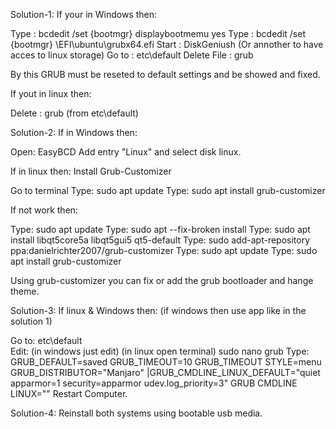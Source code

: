 Solution-1:
If your in Windows then:

Type : bcdedit /set {bootmgr} displaybootmemu yes
Type : bcdedit /set {bootmgr} \EFI\ubuntu\grubx64.efi
Start : DiskGeniush (Or annother to have acces to linux storage)
Go to : etc\default
Delete File : grub

By this GRUB must be reseted to default settings and be showed and fixed.

If yout in linux then:

Delete : grub (from etc\default)

Solution-2:
If in Windows then:

Open: EasyBCD
Add entry "Linux" and select disk linux.

If in linux then:
Install Grub-Customizer

Go to terminal
Type: sudo apt update
Type: sudo apt install grub-customizer

If not work then:

Type: sudo apt update
Type: sudo apt --fix-broken install
Type: sudo apt install libqt5core5a libqt5gui5 qt5-default
Type: sudo add-apt-repository ppa:danielrichter2007/grub-customizer
Type: sudo apt update
Type: sudo apt install grub-customizer

Using grub-customizer you can fix or add the grub bootloader and hange theme.

Solution-3:
If linux & Windows then: (if windows then use app like in the solution 1)

Go to: etc\default\
Edit: (in windows just edit) (in linux open terminal) sudo nano grub
Type:
GRUB_DEFAULT=saved GRUB_TIMEOUT=10 GRUB_TIMEOUT STYLE=menu GRUB_DISTRIBUTOR="Manjaro" |GRUB_CMDLINE_LINUX_DEFAULT="quiet apparmor=1 security=apparmor udev.log_priority=3"
GRUB CMDLINE LINUX=""
Restart Computer.

Solution-4:
Reinstall both systems using bootable usb media.
